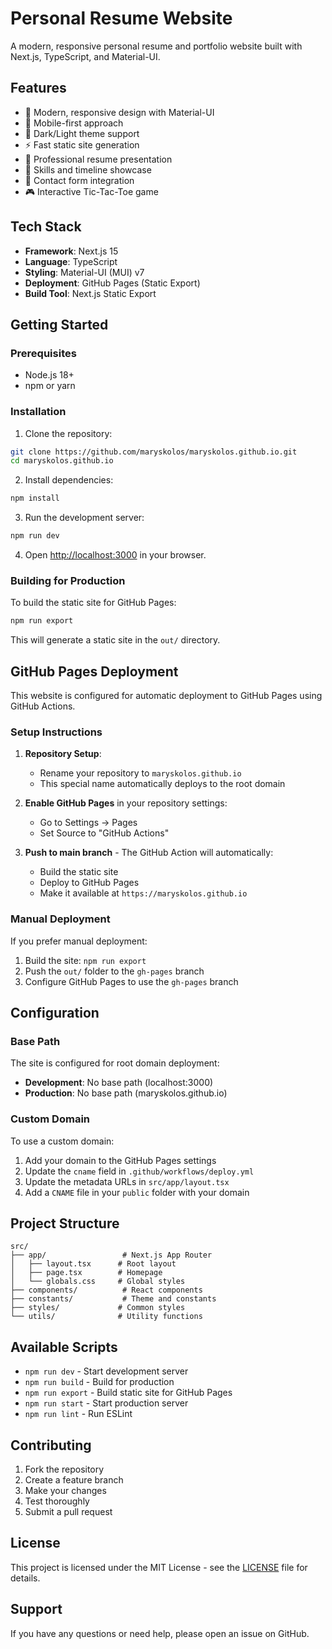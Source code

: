 # Personal Resume Website

A modern, responsive personal resume and portfolio website built with Next.js, TypeScript, and Material-UI.

## Features

- 🎨 Modern, responsive design with Material-UI
- 📱 Mobile-first approach
- 🌙 Dark/Light theme support
- ⚡ Fast static site generation
- 📄 Professional resume presentation
- 🎯 Skills and timeline showcase
- 📧 Contact form integration
- 🎮 Interactive Tic-Tac-Toe game

## Tech Stack

- **Framework**: Next.js 15
- **Language**: TypeScript
- **Styling**: Material-UI (MUI) v7
- **Deployment**: GitHub Pages (Static Export)
- **Build Tool**: Next.js Static Export

## Getting Started

### Prerequisites

- Node.js 18+ 
- npm or yarn

### Installation

1. Clone the repository:
```bash
git clone https://github.com/maryskolos/maryskolos.github.io.git
cd maryskolos.github.io
```

2. Install dependencies:
```bash
npm install
```

3. Run the development server:
```bash
npm run dev
```

4. Open [http://localhost:3000](http://localhost:3000) in your browser.

### Building for Production

To build the static site for GitHub Pages:

```bash
npm run export
```

This will generate a static site in the `out/` directory.

## GitHub Pages Deployment

This website is configured for automatic deployment to GitHub Pages using GitHub Actions.

### Setup Instructions

1. **Repository Setup**: 
   - Rename your repository to `maryskolos.github.io`
   - This special name automatically deploys to the root domain

2. **Enable GitHub Pages** in your repository settings:
   - Go to Settings → Pages
   - Set Source to "GitHub Actions"

3. **Push to main branch** - The GitHub Action will automatically:
   - Build the static site
   - Deploy to GitHub Pages
   - Make it available at `https://maryskolos.github.io`

### Manual Deployment

If you prefer manual deployment:

1. Build the site: `npm run export`
2. Push the `out/` folder to the `gh-pages` branch
3. Configure GitHub Pages to use the `gh-pages` branch

## Configuration

### Base Path

The site is configured for root domain deployment:
- **Development**: No base path (localhost:3000)
- **Production**: No base path (maryskolos.github.io)

### Custom Domain

To use a custom domain:
1. Add your domain to the GitHub Pages settings
2. Update the `cname` field in `.github/workflows/deploy.yml`
3. Update the metadata URLs in `src/app/layout.tsx`
4. Add a `CNAME` file in your `public` folder with your domain

## Project Structure

```
src/
├── app/                 # Next.js App Router
│   ├── layout.tsx      # Root layout
│   ├── page.tsx        # Homepage
│   └── globals.css     # Global styles
├── components/          # React components
├── constants/           # Theme and constants
├── styles/             # Common styles
└── utils/              # Utility functions
```

## Available Scripts

- `npm run dev` - Start development server
- `npm run build` - Build for production
- `npm run export` - Build static site for GitHub Pages
- `npm run start` - Start production server
- `npm run lint` - Run ESLint

## Contributing

1. Fork the repository
2. Create a feature branch
3. Make your changes
4. Test thoroughly
5. Submit a pull request

## License

This project is licensed under the MIT License - see the [LICENSE](LICENSE) file for details.

## Support

If you have any questions or need help, please open an issue on GitHub.
